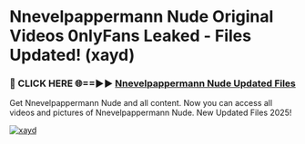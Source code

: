 # Nnevelpappermann Nude Original Videos 0nlyFans Leaked - Files Updated! (xayd)

<h3>🔴 CLICK HERE 🌐==►► <a href="https://tinyurl.com/5h6xmrr3" rel="nofollow">Nnevelpappermann Nude Updated Files</a></h3>

Get Nnevelpappermann Nude and all content. Now you can access all videos and pictures of Nnevelpappermann Nude. New Updated Files 2025!

[![xayd](https://i.imgur.com/KVD873Z.gif)](https://tinyurl.com/5h6xmrr3)
